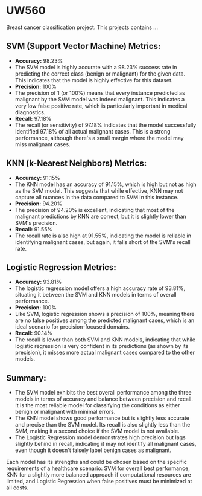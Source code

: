 # UW560

Breast cancer classification project. This projects contains ...

## SVM (Support Vector Machine) Metrics:
- **Accuracy:** 98.23%
- The SVM model is highly accurate with a 98.23% success rate in predicting the correct class (benign or malignant) for the given data. This indicates that the model is highly effective for this dataset.
- **Precision:** 100%
- The precision of 1 (or 100%) means that every instance predicted as malignant by the SVM model was indeed malignant. This indicates a very low false positive rate, which is particularly important in medical diagnostics.
- **Recall:** 97.18%
- The recall (or sensitivity) of 97.18% indicates that the model successfully identified 97.18% of all actual malignant cases. This is a strong performance, although there's a small margin where the model may miss malignant cases.

## KNN (k-Nearest Neighbors) Metrics:
- **Accuracy:** 91.15%
- The KNN model has an accuracy of 91.15%, which is high but not as high as the SVM model. This suggests that while effective, KNN may not capture all nuances in the data compared to SVM in this instance.
- **Precision:** 94.20%
- The precision of 94.20% is excellent, indicating that most of the malignant predictions by KNN are correct, but it is slightly lower than SVM's precision.
- **Recall:** 91.55%
- The recall rate is also high at 91.55%, indicating the model is reliable in identifying malignant cases, but again, it falls short of the SVM's recall rate.

## Logistic Regression Metrics:
- **Accuracy:** 93.81%
- The logistic regression model offers a high accuracy rate of 93.81%, situating it between the SVM and KNN models in terms of overall performance.
- **Precision:** 100%
- Like SVM, logistic regression shows a precision of 100%, meaning there are no false positives among the predicted malignant cases, which is an ideal scenario for precision-focused domains.
- **Recall:** 90.14%
- The recall is lower than both SVM and KNN models, indicating that while logistic regression is very confident in its predictions (as shown by its precision), it misses more actual malignant cases compared to the other models.

## Summary:
- The SVM model exhibits the best overall performance among the three models in terms of accuracy and balance between precision and recall. It is the most reliable model for classifying the conditions as either benign or malignant with minimal errors.
- The KNN model shows good performance but is slightly less accurate and precise than the SVM model. Its recall is also slightly less than the SVM, making it a second choice if the SVM model is not available.
- The Logistic Regression model demonstrates high precision but lags slightly behind in recall, indicating it may not identify all malignant cases, even though it doesn't falsely label benign cases as malignant.

Each model has its strengths and could be chosen based on the specific requirements of a healthcare scenario: SVM for overall best performance, KNN for a slightly more balanced approach if computational resources are limited, and Logistic Regression when false positives must be minimized at all costs.
